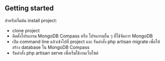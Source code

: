 ## Getting started

สำหรับเริ่มต้น install project:

- clone project
- ติดตั้งโปรแกรม MongoDB Compass หรือ โปรแกรมอื่น ๆ ที่ใช้จัดการ MongoDB
- เปิด command line แล้วเข้าไปที่ project และ รันคำสั่ง php artisan migrate เพื่อให้สร้าง database ใน MongoDB Compass
- รันคำสั่ง php artisan serve เพื่อเริ่มใช้งานเว็บไซต์
